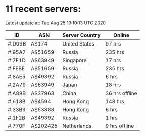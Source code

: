 # 11 recent servers:

Latest update at: Tue Aug 25 19:10:13 UTC 2020

| ID | ASN | Server Country | Online |
| -- | --- | -------------- | ------ |
| #.D09B | AS174 | United States | 97 hrs |
| #.95A7 | AS51659 | Russia | 235 hrs |
| #.7F1D | AS63949 | Singapore | 17 hrs |
| #.FEBE | AS51659 | Russia | 235 hrs |
| #.8AE5 | AS49392 | Russia | 6 hrs |
| #.2A79 | AS63949 | Japan | 18 hrs |
| #.A89B | AS37963 | China | 36 hrs offline |
| #.618B | AS4594 | Hong Kong | 148 hrs |
| #.33B9 | AS63888 | Hong Kong | 6 hrs |
| #.1F2B | AS49392 | Russia | 1 hrs |
| #.770F | AS202425 | Netherlands | 9 hrs offline |


